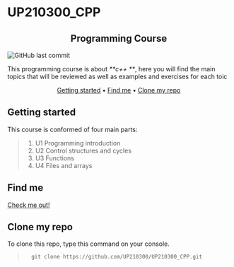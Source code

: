 # UP210300_CPP

<div align="center">

## Programming Course

</div>

![GitHub last commit](https://img.shields.io/github/last-commit/UP210300/UP210300_CPP)

This programming course is about  _**c++ **_, here you will find the main topics that will be reviewed as well as examples and exercises for each toic

<div align="center">


[Getting started](#getting-started) •
[Find me](#find-me) •
[Clone my repo](#clone-my-repo)

</div>

## Getting started

This course is conformed of four main parts:

> 1. U1 Programming introduction
> 2. U2 Control structures and cycles
> 3. U3 Functions
> 4. U4 Files and arrays

## Find me 

[Check me out!](https://github.com/UP210300/UP210300_CPP.git)

## Clone my repo

To clone this repo, type this command on your console.
>       git clone https://github.com/UP210300/UP210300_CPP.git

